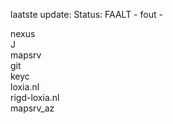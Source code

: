 laatste update: 
Status: FAALT - fout - 
<div class="service R">nexus</div><div class="service R">J</div><div class="service R">mapsrv</div><div class="service R">git</div><div class="service R">keyc</div><div class="service G">loxia.nl</div><div class="service G">rigd-loxia.nl</div><div class="service R">mapsrv_az</div>